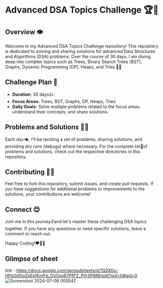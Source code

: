 # Advanced DSA Topics Challenge 🏆🚀

## Overview 👁️

Welcome to my Advanced DSA Topics Challenge repository! This repository is dedicated to solving and sharing solutions for advanced Data Structures and Algorithms (DSA) problems. Over the course of 30 days, I am diving deep into complex topics such as Trees, Binary Search Trees (BST), Graphs, Dynamic Programming (DP), Heaps, and Tries.👩‍💻

## Challenge Plan 🎯

- **Duration:** 30 days👍
- **Focus Areas:** Trees, BST, Graphs, DP, Heaps, Tries
- **Daily Goals:** Solve multiple problems related to the focus areas, understand their concepts, and share solutions. 

## Problems and Solutions 👩‍💻

Each day🌤️, I'll be tackling a set of problems, sharing solutions, and providing dry runs (debugs) where necessary. 
For the complete list📃of problems and solutions, check out the respective directories in this repository.
 
## Contributing 🔗🤝

Feel free to fork this repository, submit issues, and create pull requests. If you have suggestions for additional problems or improvements to the solutions, your contributions are welcome!

## Connect 😊

Join me in this journey✌️and let's master these challenging DSA topics together. If you have any questions or need specific solutions, leave a comment or reach out.

Happy Coding!❤️👩‍💻
 
## Glimpse of sheet
link - https://docs.google.com/spreadsheets/d/1Q3XGu-rtPsOdGgZpEkfKmFb_OV0xp67PfPZ_P0rSP8M/edit?gid=0#gid=0
![Screenshot 2024-07-06 005547](https://github.com/AnushkaChouhan25/Advance-DSA-Problems/assets/157525924/1ae25138-ad12-4321-b490-b80e07b12868)
 
